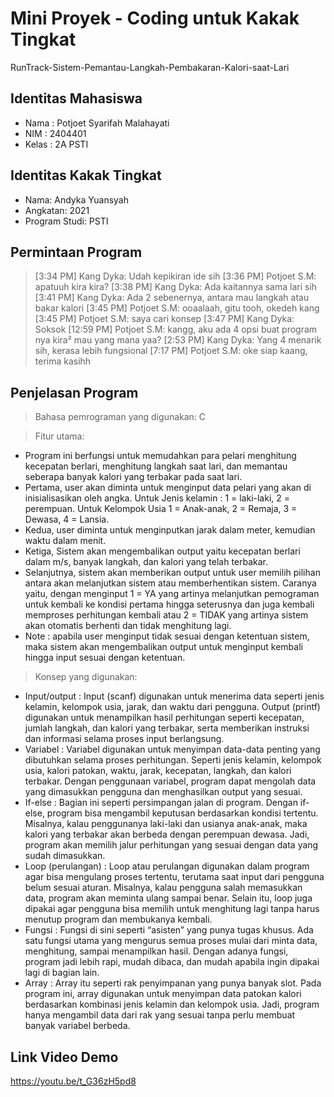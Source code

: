 # Mini Proyek - Coding untuk Kakak Tingkat
RunTrack-Sistem-Pemantau-Langkah-Pembakaran-Kalori-saat-Lari

## Identitas Mahasiswa 
- Nama  : Potjoet Syarifah Malahayati
- NIM   : 2404401
- Kelas : 2A PSTI

## Identitas Kakak Tingkat
- Nama: Andyka Yuansyah
- Angkatan: 2021
- Program Studi: PSTI

## Permintaan Program 
> [3:34 PM] Kang Dyka: Udah kepikiran ide sih
> [3:36 PM] Potjoet S.M: apatuuh kira kira?
> [3:38 PM] Kang Dyka: Ada kaitannya sama lari sih
> [3:41 PM] Kang Dyka: Ada 2 sebenernya, antara mau langkah atau bakar kalori
> [3:45 PM] Potjoet S.M: ooaalaah, gitu tooh, okedeh kang
> [3:45 PM] Potjoet S.M: saya cari konsep
> [3:47 PM] Kang Dyka: Soksok
> [12:59 PM] Potjoet S.M: kangg, aku ada 4 opsi buat program nya kira² mau yang mana yaa?
> [2:53 PM] Kang Dyka: Yang 4 menarik sih, kerasa lebih fungsional
> [7:17 PM] Potjoet S.M: oke siap kaang, terima kasihh

## Penjelasan Program
> Bahasa pemrograman yang digunakan: C

> Fitur utama:
- Program ini berfungsi untuk memudahkan para pelari menghitung kecepatan berlari, menghitung langkah saat lari, dan memantau seberapa banyak kalori yang terbakar pada saat lari.
- Pertama, user akan diminta untuk menginput data pelari yang akan di inisialisasikan oleh angka. Untuk Jenis kelamin : 1 = laki-laki, 2 = perempuan. Untuk Kelompok Usia 1 = Anak-anak, 2 = Remaja, 3 = Dewasa, 4 = Lansia.
- Kedua, user diminta untuk menginputkan jarak dalam meter, kemudian waktu dalam menit.
- Ketiga, Sistem akan mengembalikan output yaitu kecepatan berlari dalam m/s, banyak langkah, dan kalori yang telah terbakar.
- Selanjutnya, sistem akan memberikan output untuk user memilih pilihan antara akan melanjutkan sistem atau memberhentikan sistem. Caranya yaitu, dengan menginput 1 = YA yang artinya melanjutkan pemograman untuk kembali ke kondisi pertama hingga seterusnya dan juga kembali memproses perhitungan kembali atau 2 = TIDAK yang artinya sistem akan otomatis berhenti dan tidak menghitung lagi.
- Note : apabila user menginput tidak sesuai dengan ketentuan sistem, maka sistem akan mengembalikan output untuk menginput kembali hingga input sesuai dengan ketentuan.

> Konsep yang digunakan:
- Input/output : Input (scanf) digunakan untuk menerima data seperti jenis kelamin, kelompok usia, jarak, dan waktu dari pengguna. Output (printf) digunakan untuk menampilkan hasil perhitungan seperti kecepatan, jumlah langkah, dan kalori yang terbakar, serta memberikan instruksi dan informasi selama proses input berlangsung.
- Variabel : Variabel digunakan untuk menyimpan data-data penting yang dibutuhkan selama proses perhitungan. Seperti jenis kelamin, kelompok usia, kalori patokan, waktu, jarak, kecepatan, langkah, dan kalori terbakar. Dengan penggunaan variabel, program dapat mengolah data yang dimasukkan pengguna dan menghasilkan output yang sesuai.
- If-else : Bagian ini seperti persimpangan jalan di program. Dengan if-else, program bisa mengambil keputusan berdasarkan kondisi tertentu. Misalnya, kalau penggunanya laki-laki dan usianya anak-anak, maka kalori yang terbakar akan berbeda dengan perempuan dewasa. Jadi, program akan memilih jalur perhitungan yang sesuai dengan data yang sudah dimasukkan.
- Loop (perulangan) : Loop atau perulangan digunakan dalam program agar bisa mengulang proses tertentu, terutama saat input dari pengguna belum sesuai aturan. Misalnya, kalau pengguna salah memasukkan data, program akan meminta ulang sampai benar. Selain itu, loop juga dipakai agar pengguna bisa memilih untuk menghitung lagi tanpa harus menutup program dan membukanya kembali.
- Fungsi : Fungsi di sini seperti “asisten” yang punya tugas khusus. Ada satu fungsi utama yang mengurus semua proses mulai dari minta data, menghitung, sampai menampilkan hasil. Dengan adanya fungsi, program jadi lebih rapi, mudah dibaca, dan mudah apabila ingin dipakai lagi di bagian lain.
- Array : Array itu seperti rak penyimpanan yang punya banyak slot. Pada program ini, array digunakan untuk menyimpan data patokan kalori berdasarkan kombinasi jenis kelamin dan kelompok usia. Jadi, program hanya mengambil data dari rak yang sesuai tanpa perlu membuat banyak variabel berbeda.
  
## Link Video Demo
https://youtu.be/t_G36zH5pd8
